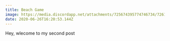 ```yaml
---
title: Beach Game
image: https://media.discordapp.net/attachments/725674395774746734/726110701344784404/Mario_Assets.png?width=1216&height=684
date: 2020-06-26T16:20:53.144Z
---
```


Hey, wlecome to my second post